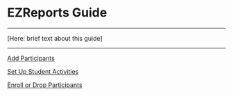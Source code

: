 # EZReports Guide

***

[Here: brief text about this guide]

***

[Add Participants](/add_participants.md)

[Set Up Student Activities](/set_up_student_activities.md)

[Enroll or Drop Participants](/enrolling_dropping_students.md)
